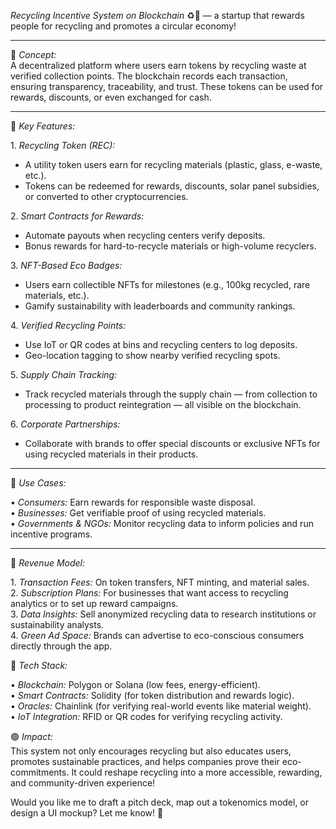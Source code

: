 *Recycling Incentive System on Blockchain* ♻️🔗 — a startup that rewards people for recycling and promotes a circular economy!  

---

🧩 *Concept:*  
A decentralized platform where users earn tokens by recycling waste at verified collection points. The blockchain records each transaction, ensuring transparency, traceability, and trust. These tokens can be used for rewards, discounts, or even exchanged for cash.  

---

🚀 *Key Features:*  

1.⁠ ⁠*Recycling Token (REC):*  
   - A utility token users earn for recycling materials (plastic, glass, e-waste, etc.).  
   - Tokens can be redeemed for rewards, discounts, solar panel subsidies, or converted to other cryptocurrencies.  

2.⁠ ⁠*Smart Contracts for Rewards:*  
   - Automate payouts when recycling centers verify deposits.  
   - Bonus rewards for hard-to-recycle materials or high-volume recyclers.  

3.⁠ ⁠*NFT-Based Eco Badges:*  
   - Users earn collectible NFTs for milestones (e.g., 100kg recycled, rare materials, etc.).  
   - Gamify sustainability with leaderboards and community rankings.  

4.⁠ ⁠*Verified Recycling Points:*  
   - Use IoT or QR codes at bins and recycling centers to log deposits.  
   - Geo-location tagging to show nearby verified recycling spots.  

5.⁠ ⁠*Supply Chain Tracking:*  
   - Track recycled materials through the supply chain — from collection to processing to product reintegration — all visible on the blockchain.  

6.⁠ ⁠*Corporate Partnerships:*  
   - Collaborate with brands to offer special discounts or exclusive NFTs for using recycled materials in their products.  

---

🌱 *Use Cases:*  

•⁠  ⁠*Consumers:* Earn rewards for responsible waste disposal.  
•⁠  ⁠*Businesses:* Get verifiable proof of using recycled materials.  
•⁠  ⁠*Governments & NGOs:* Monitor recycling data to inform policies and run incentive programs.  

---

💸 *Revenue Model:*  

1.⁠ ⁠*Transaction Fees:* On token transfers, NFT minting, and material sales.  
2.⁠ ⁠*Subscription Plans:* For businesses that want access to recycling analytics or to set up reward campaigns.  
3.⁠ ⁠*Data Insights:* Sell anonymized recycling data to research institutions or sustainability analysts.  
4.⁠ ⁠*Green Ad Space:* Brands can advertise to eco-conscious consumers directly through the app.  



🔧 *Tech Stack:*  

•⁠  ⁠*Blockchain:* Polygon or Solana (low fees, energy-efficient).  
•⁠  ⁠*Smart Contracts:* Solidity (for token distribution and rewards logic).  
•⁠  ⁠*Oracles:* Chainlink (for verifying real-world events like material weight).  
•⁠  ⁠*IoT Integration:* RFID or QR codes for verifying recycling activity.  



🟢 *Impact:*  
This system not only encourages recycling but also educates users, promotes sustainable practices, and helps companies prove their eco-commitments. It could reshape recycling into a more accessible, rewarding, and community-driven experience!  

Would you like me to draft a pitch deck, map out a tokenomics model, or design a UI mockup? Let me know! 🚀
